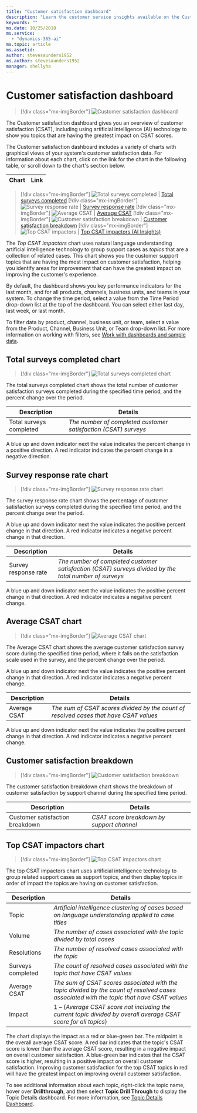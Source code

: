```yaml
---
title: "Customer satisfaction dashboard"
description: "Learn the customer service insights available on the Customer satisfaction dashboard​."
keywords: ""
ms.date: 10/25/2018
ms.service:
  - "dynamics-365-ai"
ms.topic: article
ms.assetid: 
author: stevesaunders1952
ms.author: stevesaunders1952
manager: shellyha
---
```


# Customer satisfaction dashboard

> [!div class="mx-imgBorder"]
> ![Customer satisfaction dashboard](media/ai-csi-CSAT-dash.png)

The Customer satisfaction dashboard gives you an overview of customer satisfaction (CSAT), including using artificial intelligence (AI) technology to show you topics that are having the greatest impact on CSAT scores.

The Customer satisfaction dashboard includes a variety of charts with graphical views of your system's customer satisfaction data. For information about each chart, click on the link for the chart in the following table, or scroll down to the chart's section below.

Chart | Link
----- | ----
> [!div class="mx-imgBorder"]
> ![Total surveys completed](media/ai-csi-surveys-completed.png) | [Total surveys completed](#total-surveys-completed-chart)
> [!div class="mx-imgBorder"]
> ![Survey response rate](media/ai-csi-response-rate.png) | [Survey response rate](#survey-response-rate-chart)
> [!div class="mx-imgBorder"]
> ![Average CSAT](media/ai-csi-average-csat.png) | [Average CSAT](#average-csat-chart)
> [!div class="mx-imgBorder"]
> ![Customer satisfaction breakdown](media/ai-csi-csat-breakdown.png) | [Customer satisfaction breakdown](#customer-satisfaction-breakdown)
> [!div class="mx-imgBorder"]
> ![Top CSAT impactors](media/ai-csi-CSAT-impactors.png) | [Top CSAT impactors (AI Insights)](#top-csat-impactors-chart)

The *Top CSAT impactors* chart uses natural language understanding artificial intelligence technology to group support cases as *topics* that are a collection of related cases. This chart shows you the customer support topics that are having the most impact on customer satisfaction, helping you identify areas for improvement that can have the greatest impact on improving the customer's experience.

By default, the dashboard shows you key performance indicators for the last month, and for all products, channels, business units, and teams in your system. To change the time period, select a value from the Time Period drop-down list at the top of the dashboard. You can select either last day, last week, or last month.

To filter data by product, channel, business unit, or team, select a value from the Product, Channel, Business Unit, or Team drop-down list. For more information on working with filters, see [Work with dashboards and sample data](ai-csi-use-dash-sample-data.md).

## Total surveys completed chart

> [!div class="mx-imgBorder"]
> ![Total surveys completed chart](media/ai-csi-surveys-completed.png)

The total surveys completed chart shows the total number of customer satisfaction surveys completed during the specified time period, and the percent change over the period.

Description | Details
----------- | -------
Total surveys completed | *The number of completed customer satisfaction (CSAT) surveys*

A blue up and down indicator next the value indicates the percent change in a positive direction. A red indicator indicates the percent change in a negative direction.

## Survey response rate chart

> [!div class="mx-imgBorder"]
> ![Survey response rate chart](media/ai-csi-response-rate.png)

The survey response rate chart shows the percentage of customer satisfaction surveys completed during the specified time period, and the percent change over the period.

A blue up and down indicator next the value indicates the positive percent change in that direction. A red indicator indicates a negative percent change in that direction.

Description | Details
----------- | -------
Survey response rate | *The number of completed customer satisfaction (CSAT) surveys divided by the total number of surveys*

A blue up and down indicator next the value indicates the positive percent change in that direction. A red indicator indicates a negative percent change.

## Average CSAT chart

> [!div class="mx-imgBorder"]
> ![Average CSAT chart](media/ai-csi-average-csat.png)

The Average CSAT chart shows the average customer satisfaction survey score during the specified time period, where it falls on the satisfaction scale used in the survey, and the percent change over the period.

A blue up and down indicator next the value indicates the positive percent change in that direction. A red indicator indicates a negative percent change.

Description | Details
----------- | -------
Average CSAT | *The sum of CSAT scores divided by the count of resolved cases that have CSAT values*

A blue up and down indicator next the value indicates the positive percent change in that direction. A red indicator indicates a negative percent change.

## Customer satisfaction breakdown

> [!div class="mx-imgBorder"]
> ![Customer satisfaction breakdown](media/ai-csi-csat-breakdown.png)

The customer satisfaction breakdown chart shows the breakdown of customer satisfaction by support channel during the specified time period.

Description | Details
----------- | -------
Customer satisfaction breakdown | *CSAT score breakdown by support channel*

## Top CSAT impactors chart

> [!div class="mx-imgBorder"]
> ![Top CSAT impactors chart](media/ai-csi-CSAT-impactors.png)

The top CSAT impactors chart uses artificial intelligence technology to group related support cases as support topics, and then display topics in order of impact the topics are having on customer satisfaction.

Description | Details
----------- | -------
Topic | *Artificial intelligence clustering of cases based on language understanding applied to case titles*
Volume | *The number of cases associated with the topic divided by total cases*
Resolutions | *The number of resolved cases associated with the topic*
Surveys completed | *The count of resolved cases associated with the topic that have CSAT values*
Average CSAT | *The sum of CSAT scores associated with the topic divided by the count of resolved cases associated with the topic that have CSAT values*
Impact | 1 – (*Average CSAT score not including the current topic divided by overall average CSAT score for all topics*)

The chart displays the impact as a red or blue-green bar. The midpoint is the overall average CSAT score. A red bar indicates that the topic's CSAT score is lower than the average CSAT score, resulting in a negative impact on overall customer satisfaction. A blue-green bar indicates that the CSAT score is higher, resulting in a positive impact on overall customer satisfaction. Improving customer satisfaction for the top CSAT topics in red will have the greatest impact on improving overall customer satisfaction.

To see additional information about each topic, right-click the topic name, hover over **Drillthrough**, and then select **Topic Drill Through** to display the Topic Details dashboard. For more information, see [Topic Details Dashboard](ai-csi-dash-topic-details.md).
